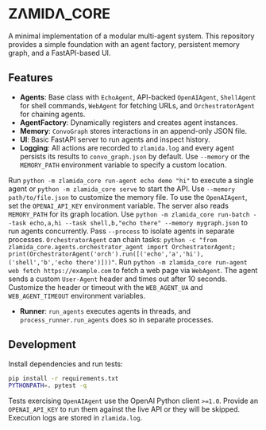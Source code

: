 # ZΛMIDΛ_CORE

A minimal implementation of a modular multi-agent system. This repository provides a simple
foundation with an agent factory, persistent memory graph, and a FastAPI-based UI.

## Features

- **Agents**: Base class with `EchoAgent`, API-backed `OpenAIAgent`, `ShellAgent` for shell commands, `WebAgent` for fetching URLs, and `OrchestratorAgent` for chaining agents.
- **AgentFactory**: Dynamically registers and creates agent instances.
- **Memory**: `ConvoGraph` stores interactions in an append-only JSON file.
- **UI**: Basic FastAPI server to run agents and inspect history.
- **Logging**: All actions are recorded to `zlamida.log` and every agent
  persists its results to `convo_graph.json` by default. Use `--memory` or the
  `MEMORY_PATH` environment variable to specify a custom location.

Run `python -m zlamida_core run-agent echo demo "hi"` to execute a single agent or `python -m zlamida_core serve` to start the API. Use `--memory path/to/file.json` to customize the memory file. To use the `OpenAIAgent`, set the `OPENAI_API_KEY` environment variable. The server also reads `MEMORY_PATH` for its graph location.
Use `python -m zlamida_core run-batch --task echo,a,hi --task shell,b,"echo there" --memory mygraph.json` to run agents concurrently. Pass `--process` to isolate agents in separate processes.
`OrchestratorAgent` can chain tasks: `python -c "from zlamida_core.agents.orchestrator_agent import OrchestratorAgent; print(OrchestratorAgent('orch').run([('echo','a','hi'),('shell','b','echo there')]))"`.
Run `python -m zlamida_core run-agent web fetch https://example.com` to fetch a web page via `WebAgent`. The agent sends a custom `User-Agent` header and times out after 10 seconds. Customize the header or timeout with the `WEB_AGENT_UA` and `WEB_AGENT_TIMEOUT` environment variables.

- **Runner**: `run_agents` executes agents in threads, and `process_runner.run_agents` does so in separate processes.

## Development

Install dependencies and run tests:

```bash
pip install -r requirements.txt
PYTHONPATH=. pytest -q
```

Tests exercising `OpenAIAgent` use the OpenAI Python client `>=1.0`.
Provide an `OPENAI_API_KEY` to run them against the live API or they will
be skipped. Execution logs are stored in `zlamida.log`.
